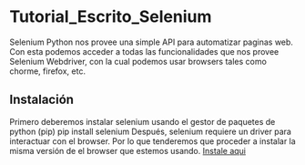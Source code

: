 # Tutorial_Escrito_Selenium

Selenium Python nos provee una simple API para automatizar paginas web.
Con esta podemos acceder a todas las funcionalidades que nos provee Selenium Webdriver, con la cual podemos usar browsers tales como chorme, firefox, etc.

## Instalación
Primero deberemos instalar selenium usando el gestor de paquetes de python (pip)
pip install selenium
Después, selenium requiere un driver para interactuar con el browser. Por lo que tenderemos que proceder a instalar la misma versión de el browser que estemos usando. [Instale aqui](https://www.selenium.dev/documentation/en/webdriver/driver_requirements/#quick-reference) 
